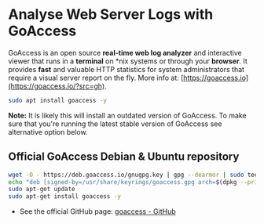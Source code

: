 # Analyse Web Server Logs with GoAccess

GoAccess is an open source **real-time web log analyzer** and interactive viewer that runs in a **terminal** on \*nix systems or through your **browser**. It provides **fast** and valuable HTTP statistics for system administrators that require a visual server report on the fly. More info at: [https://goaccess.io](https://goaccess.io/?src=gh).

```bash
sudo apt install goaccess -y
```

**Note:** It is likely this will install an outdated version of GoAccess. To make sure that you're running the latest stable version of GoAccess see alternative option below.

## Official GoAccess Debian & Ubuntu repository

```bash
wget -O - https://deb.goaccess.io/gnugpg.key | gpg --dearmor | sudo tee /usr/share/keyrings/goaccess.gpg &gt;/dev/null
echo "deb [signed-by=/usr/share/keyrings/goaccess.gpg arch=$(dpkg --print-architecture)] https://deb.goaccess.io/ $(lsb_release -cs) main" | sudo tee /etc/apt/sources.list.d/goaccess.list
sudo apt-get update
sudo apt-get install goaccess -y
```

- See the official GitHub page: [goaccess - GitHub](https://github.com/allinurl/goaccess)

